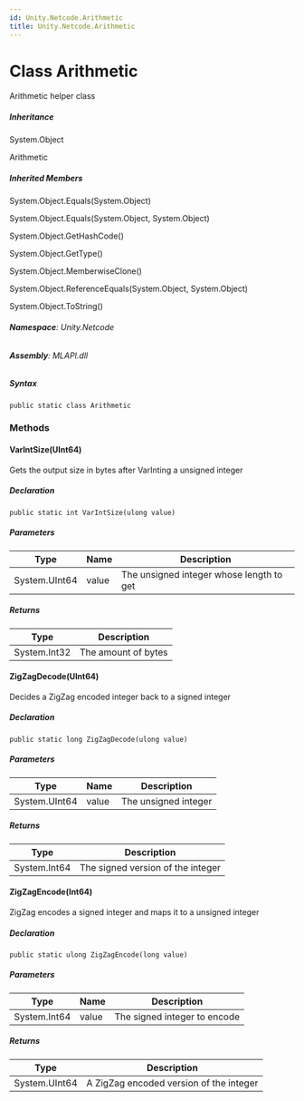 ```yaml
---
id: Unity.Netcode.Arithmetic
title: Unity.Netcode.Arithmetic
---
```


# Class Arithmetic


Arithmetic helper class







##### Inheritance


System.Object




Arithmetic






##### Inherited Members



System.Object.Equals(System.Object)





System.Object.Equals(System.Object, System.Object)





System.Object.GetHashCode()





System.Object.GetType()





System.Object.MemberwiseClone()





System.Object.ReferenceEquals(System.Object, System.Object)





System.Object.ToString()





###### **Namespace**: Unity.Netcode

###### **Assembly**: MLAPI.dll

##### Syntax


``` lang-csharp
public static class Arithmetic
```



### Methods

#### VarIntSize(UInt64)


Gets the output size in bytes after VarInting a unsigned integer






##### Declaration


``` lang-csharp
public static int VarIntSize(ulong value)
```



##### Parameters

| Type          | Name  | Description                              |
|---------------|-------|------------------------------------------|
| System.UInt64 | value | The unsigned integer whose length to get |

##### Returns

| Type         | Description         |
|--------------|---------------------|
| System.Int32 | The amount of bytes |

#### ZigZagDecode(UInt64)


Decides a ZigZag encoded integer back to a signed integer






##### Declaration


``` lang-csharp
public static long ZigZagDecode(ulong value)
```



##### Parameters

| Type          | Name  | Description          |
|---------------|-------|----------------------|
| System.UInt64 | value | The unsigned integer |

##### Returns

| Type         | Description                       |
|--------------|-----------------------------------|
| System.Int64 | The signed version of the integer |

#### ZigZagEncode(Int64)


ZigZag encodes a signed integer and maps it to a unsigned integer






##### Declaration


``` lang-csharp
public static ulong ZigZagEncode(long value)
```



##### Parameters

| Type         | Name  | Description                  |
|--------------|-------|------------------------------|
| System.Int64 | value | The signed integer to encode |

##### Returns

| Type          | Description                             |
|---------------|-----------------------------------------|
| System.UInt64 | A ZigZag encoded version of the integer |



